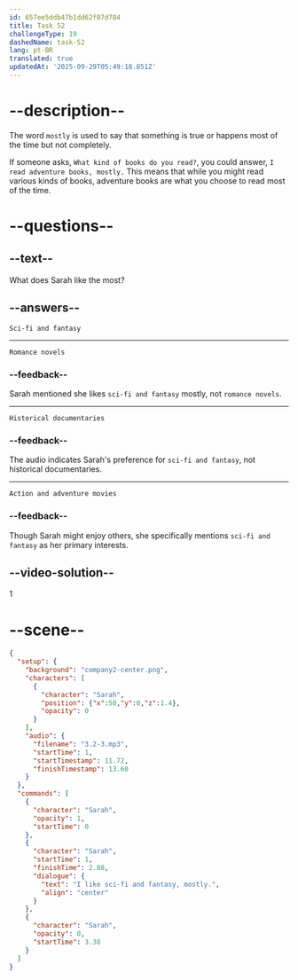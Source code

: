 ```yaml
---
id: 657ee5ddb47b1dd62f87d784
title: Task 52
challengeType: 19
dashedName: task-52
lang: pt-BR
translated: true
updatedAt: '2025-09-29T05:49:18.851Z'
---
```


<!-- (Audio) Sarah: I like sci-fi and fantasy, mostly. -->

# --description--

The word `mostly` is used to say that something is true or happens most of the time but not completely.

If someone asks, `What kind of books do you read?`, you could answer, `I read adventure books, mostly.` This means that while you might read various kinds of books, adventure books are what you choose to read most of the time.

# --questions--

## --text--

What does Sarah like the most?

## --answers--

`Sci-fi and fantasy`

---

`Romance novels`

### --feedback--

Sarah mentioned she likes `sci-fi and fantasy` mostly, not `romance novels`.

---

`Historical documentaries`

### --feedback--

The audio indicates Sarah's preference for `sci-fi and fantasy`, not historical documentaries.

---

`Action and adventure movies`

### --feedback--

Though Sarah might enjoy others, she specifically mentions `sci-fi and fantasy` as her primary interests.

## --video-solution--

1

# --scene--

```json
{
  "setup": {
    "background": "company2-center.png",
    "characters": [
      {
        "character": "Sarah",
        "position": {"x":50,"y":0,"z":1.4},
        "opacity": 0
      }
    ],
    "audio": {
      "filename": "3.2-3.mp3",
      "startTime": 1,
      "startTimestamp": 11.72,
      "finishTimestamp": 13.60
    }
  },
  "commands": [
    {
      "character": "Sarah",
      "opacity": 1,
      "startTime": 0
    },
    {
      "character": "Sarah",
      "startTime": 1,
      "finishTime": 2.88,
      "dialogue": {
        "text": "I like sci-fi and fantasy, mostly.",
        "align": "center"
      }
    },
    {
      "character": "Sarah",
      "opacity": 0,
      "startTime": 3.38
    }
  ]
}
```
